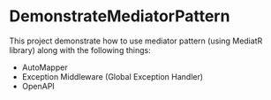 # DemonstrateMediatorPattern
This project demonstrate how to use mediator pattern (using MediatR library) along with the following things:
- AutoMapper
- Exception Middleware (Global Exception Handler)
- OpenAPI
